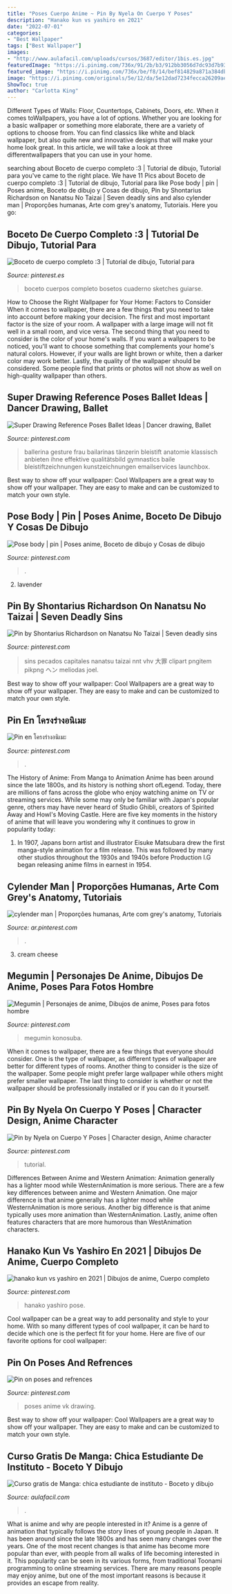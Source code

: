```yaml
---
title: "Poses Cuerpo Anime ~ Pin By Nyela On Cuerpo Y Poses"
description: "Hanako kun vs yashiro en 2021"
date: "2022-07-01"
categories:
- "Best Wallpaper"
tags: ["Best Wallpaper"]
images:
- "http://www.aulafacil.com/uploads/cursos/3687/editor/1bis.es.jpg"
featuredImage: "https://i.pinimg.com/736x/91/2b/b3/912bb3056d7dc93d7b93f14f2c79d646.jpg"
featured_image: "https://i.pinimg.com/736x/be/f8/14/bef814829a871a384db16abdfd01a5be.jpg"
image: "https://i.pinimg.com/originals/5e/12/da/5e12dad7234fecca26209aec8bfcf4c2.jpg"
ShowToc: true
author: "Carlotta King"
---
```



Different Types of Walls: Floor, Countertops, Cabinets, Doors, etc.
When it comes toWallpapers, you have a lot of options. Whether you are looking for a basic wallpaper or something more elaborate, there are a variety of options to choose from. You can find classics like white and black wallpaper, but also quite new and innovative designs that will make your home look great. In this article, we will take a look at three differentwallpapers that you can use in your home.

	

		
searching about Boceto de cuerpo completo :3 | Tutorial de dibujo, Tutorial para you've came to the right place. We have 11 Pics about Boceto de cuerpo completo :3 | Tutorial de dibujo, Tutorial para like Pose body | pin | Poses anime, Boceto de dibujo y Cosas de dibujo, Pin by Shontarius Richardson on Nanatsu No Taizai | Seven deadly sins and also cylender man | Proporções humanas, Arte com grey&#039;s anatomy, Tutoriais. Here you go:
		
    
## Boceto De Cuerpo Completo :3 | Tutorial De Dibujo, Tutorial Para

<img loading=lazy src="https://i.pinimg.com/736x/2a/7c/af/2a7cafa95daf2f6ce4a8856462fdf711.jpg" onerror="this.onerror=null;this.src='https://tse4.mm.bing.net/th?id=OIP.gWvfVsIBShImSd6y_dyYNwAAAA&amp;pid=15.1';" alt="Boceto de cuerpo completo :3 | Tutorial de dibujo, Tutorial para">

_Source: pinterest.es_

>boceto cuerpos completo bosetos cuaderno sketches guiarse. 

	

How to Choose the Right Wallpaper for Your Home: Factors to Consider
When it comes to wallpaper, there are a few things that you need to take into account before making your decision. The first and most important factor is the size of your room. A wallpaper with a large image will not fit well in a small room, and vice versa. 
The second thing that you need to consider is the color of your home's walls. If you want a wallpapers to be noticed, you'll want to choose something that complements your home's natural colors. However, if your walls are light brown or white, then a darker color may work better. 
Lastly, the quality of the wallpaper should be considered. Some people find that prints or photos will not show as well on high-quality wallpaper than others.

    
## Super Drawing Reference Poses Ballet Ideas | Dancer Drawing, Ballet

<img loading=lazy src="https://i.pinimg.com/736x/da/e8/8c/dae88c99434c0345772de64a4f802dcc.jpg" onerror="this.onerror=null;this.src='https://tse3.mm.bing.net/th?id=OIP.Z_HBmjEr_iQOojEdauTPegAAAA&amp;pid=15.1';" alt="Super Drawing Reference Poses Ballet Ideas | Dancer drawing, Ballet">

_Source: pinterest.com_

>ballerina gesture frau bailarinas tänzerin bleistift anatomie klassisch anbieten ihne effektive qualitätsbild gymnastics baile bleistiftzeichnungen kunstzeichnungen emailservices launchbox. 

	

Best way to show off your wallpaper:
Cool Wallpapers are a great way to show off your wallpaper. They are easy to make and can be customized to match your own style.

    
## Pose Body | Pin | Poses Anime, Boceto De Dibujo Y Cosas De Dibujo

<img loading=lazy src="https://i.pinimg.com/474x/b6/22/d5/b622d580a98f617f513c8b2af82524d6.jpg?nii=t" onerror="this.onerror=null;this.src='https://tse4.mm.bing.net/th?id=OIP.yRuV4BnofliXpZ9hjuAcdwAAAA&amp;pid=15.1';" alt="Pose body | pin | Poses anime, Boceto de dibujo y Cosas de dibujo">

_Source: pinterest.com_

>. 

	

2. lavender 

    
## Pin By Shontarius Richardson On Nanatsu No Taizai | Seven Deadly Sins

<img loading=lazy src="https://i.pinimg.com/736x/91/2b/b3/912bb3056d7dc93d7b93f14f2c79d646.jpg" onerror="this.onerror=null;this.src='https://tse2.mm.bing.net/th?id=OIP.zyqtoDmgc8lHhpGD60253QHaKL&amp;pid=15.1';" alt="Pin by Shontarius Richardson on Nanatsu No Taizai | Seven deadly sins">

_Source: pinterest.com_

>sins pecados capitales nanatsu taizai nnt vhv 大罪 clipart pngitem pikpng ヘン meliodas joel. 

	

Best way to show off your wallpaper:
Cool Wallpapers are a great way to show off your wallpaper. They are easy to make and can be customized to match your own style.

    
## Pin En โครงร่างอนิเมะ

<img loading=lazy src="https://i.pinimg.com/736x/be/f8/14/bef814829a871a384db16abdfd01a5be.jpg" onerror="this.onerror=null;this.src='https://tse1.mm.bing.net/th?id=OIP.OTbRVs8yVwWkVy_qRz4RpAHaKW&amp;pid=15.1';" alt="Pin en โครงร่างอนิเมะ">

_Source: pinterest.com_

>. 

	

The History of Anime: From Manga to Animation
Anime has been around since the late 1800s, and its history is nothing short ofLegend. Today, there are millions of fans across the globe who enjoy watching anime on TV or streaming services. While some may only be familiar with Japan's popular genre, others may have never heard of Studio Ghibli, creators of Spirited Away and Howl's Moving Castle. Here are five key moments in the history of anime that will leave you wondering why it continues to grow in popularity today:
1) In 1907, Japans born artist and illustrator Eisuke Matsubara drew the first manga-style animation for a film release. This was followed by many other studios throughout the 1930s and 1940s before Production I.G began releasing anime films in earnest in 1954.

    
## Cylender Man | Proporções Humanas, Arte Com Grey&#039;s Anatomy, Tutoriais

<img loading=lazy src="https://i.pinimg.com/originals/5e/12/da/5e12dad7234fecca26209aec8bfcf4c2.jpg" onerror="this.onerror=null;this.src='https://tse4.mm.bing.net/th?id=OIP.h4LM0e4KxCJu8GXKY0jsEgAAAA&amp;pid=15.1';" alt="cylender man | Proporções humanas, Arte com grey&#039;s anatomy, Tutoriais">

_Source: ar.pinterest.com_

>. 

	

3. cream cheese 

    
## Megumin | Personajes De Anime, Dibujos De Anime, Poses Para Fotos Hombre

<img loading=lazy src="https://i.pinimg.com/736x/ca/19/d6/ca19d6cfeda14066b0d1c68c5d83ac84.jpg" onerror="this.onerror=null;this.src='https://tse4.mm.bing.net/th?id=OIP.7bfui6Qpg4EBc_rYFUhDOwHaHa&amp;pid=15.1';" alt="Megumin | Personajes de anime, Dibujos de anime, Poses para fotos hombre">

_Source: pinterest.com_

>megumin konosuba. 

	

When it comes to wallpaper, there are a few things that everyone should consider. One is the type of wallpaper, as different types of wallpaper are better for different types of rooms. Another thing to consider is the size of the wallpaper. Some people might prefer large wallpaper while others might prefer smaller wallpaper. The last thing to consider is whether or not the wallpaper should be professionally installed or if you can do it yourself.

    
## Pin By Nyela On Cuerpo Y Poses | Character Design, Anime Character

<img loading=lazy src="https://i.pinimg.com/736x/96/14/4e/96144e8f32591be8159d1e8e599f65ea--poses.jpg" onerror="this.onerror=null;this.src='https://tse3.mm.bing.net/th?id=OIP.qwmMrj9YqYcfavHBOCdrcAHaKd&amp;pid=15.1';" alt="Pin by Nyela on Cuerpo Y Poses | Character design, Anime character">

_Source: pinterest.com_

>tutorial. 

	

Differences Between Anime and Western Animation: Animation generally has a lighter mood while WesternAnimation is more serious.
There are a few key differences between anime and Western Animation. One major difference is that anime generally has a lighter mood while WesternAnimation is more serious. Another big difference is that anime typically uses more animation than WesternAnimation. Lastly, anime often features characters that are more humorous than WestAnimation characters.

    
## Hanako Kun Vs Yashiro En 2021 | Dibujos De Anime, Cuerpo Completo

<img loading=lazy src="https://i.pinimg.com/736x/90/0a/72/900a729192586b981d53bd8febf2ca8f.jpg" onerror="this.onerror=null;this.src='https://tse4.mm.bing.net/th?id=OIP.nu9sQNOKHe7qR2z4LaNZlgHaJB&amp;pid=15.1';" alt="hanako kun vs yashiro en 2021 | Dibujos de anime, Cuerpo completo">

_Source: pinterest.com_

>hanako yashiro pose. 

	

Cool wallpaper can be a great way to add personality and style to your home. With so many different types of cool wallpaper, it can be hard to decide which one is the perfect fit for your home. Here are five of our favorite options for cool wallpaper: 

    
## Pin On Poses And Refrences

<img loading=lazy src="https://i.pinimg.com/originals/60/5f/7c/605f7c615d335668768a12150cce8ee4.jpg" onerror="this.onerror=null;this.src='https://tse4.mm.bing.net/th?id=OIP.nMP4PK4rNjeeE-Fo7ZVYDwAAAA&amp;pid=15.1';" alt="Pin on poses and refrences">

_Source: pinterest.com_

>poses anime vk drawing. 

	

Best way to show off your wallpaper:
Cool Wallpapers are a great way to show off your wallpaper. They are easy to make and can be customized to match your own style.

    
## Curso Gratis De Manga: Chica Estudiante De Instituto - Boceto Y Dibujo

<img loading=lazy src="http://www.aulafacil.com/uploads/cursos/3687/editor/1bis.es.jpg" onerror="this.onerror=null;this.src='https://tse3.mm.bing.net/th?id=OIP.vaXr8p_uWLBSr44O1vy3MwHaJ4&amp;pid=15.1';" alt="Curso gratis de Manga: chica estudiante de instituto - Boceto y dibujo">

_Source: aulafacil.com_

>. 

	

What is anime and why are people interested in it?
Anime is a genre of animation that typically follows the story lines of young people in Japan. It has been around since the late 1800s and has seen many changes over the years. One of the most recent changes is that anime has become more popular than ever, with people from all walks of life becoming interested in it. This popularity can be seen in its various forms, from traditional Toonami programming to online streaming services. There are many reasons people may enjoy anime, but one of the most important reasons is because it provides an escape from reality.

